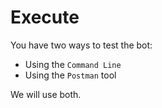 # Execute

You have two ways to test the bot: 

* Using the `Command Line`
* Using the `Postman` tool

We will use both. 

